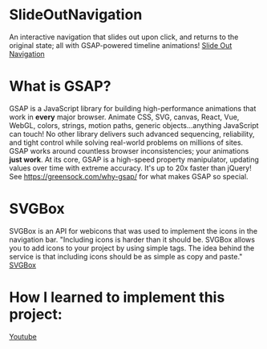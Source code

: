 # SlideOutNavigation
An interactive navigation that slides out upon click, and returns to the original state; all with GSAP-powered timeline animations!
[Slide Out Navigation]

# What is GSAP?
GSAP is a JavaScript library for building high-performance animations that work in **every** major browser. Animate CSS, SVG, canvas, React, Vue, WebGL, colors, strings, motion paths, generic objects...anything JavaScript can touch! No other library delivers such advanced sequencing, reliability, and tight control while solving real-world problems on millions of sites. GSAP works around countless browser inconsistencies; your animations **just work**. At its core, GSAP is a high-speed property manipulator, updating values over time with extreme accuracy. It's up to 20x faster than jQuery! See https://greensock.com/why-gsap/ for what makes GSAP so special.

# SVGBox
SVGBox is an API for webicons that was used to implement the icons in the navigation bar. "Including icons is harder than it should be. SVGBox allows you to add icons to your project by using simple tags. The idea behind the service is that including icons should be as simple as copy and paste."
[SVGBox]

# How I learned to implement this project:
[Youtube]


   [Slide Out Navigation]: <http://127.0.0.1:5500/index.html#/>
   [SVGBox]: <https://svgbox.net/iconsets/>
   [Youtube]: <https://www.youtube.com/watch?v=n4_s0DpiHjQ&list=PL0lNJEnwfVVNU3Jf-B4VHtAA71XvDiqre&index=2/>
